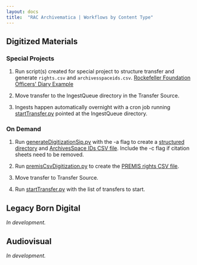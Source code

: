 ```yaml
---
layout: docs
title:  "RAC Archivematica | Workflows by Content Type"
---
```


## Digitized Materials

### Special Projects

1. Run script(s) created for special project to structure transfer and generate `rights.csv` and `archivesspaceids.csv`. [Rockefeller Foundation Officers' Diary Example](https://github.com/RockefellerArchiveCenter/scripts/blob/master/archivematica/generateRfodSip.py)

2. Move transfer to the IngestQueue directory in the Transfer Source.

3. Ingests happen automatically overnight with a cron job running [startTransfer.py](https://github.com/RockefellerArchiveCenter/scripts/blob/master/archivematica/startTransfer.py) pointed at the IngestQueue directory.

### On Demand

1. Run [generateDigitizationSip.py](https://github.com/RockefellerArchiveCenter/scripts/blob/master/archivematica/generateDigitizationSip.py) with the -a flag to create a [structured directory](transferAndSetup#transfer-structure) and [ArchivesSpace IDs CSV file](transferAndSetup#archivesspace-ids-csv). Include the -c flag if citation sheets need to be removed.

2. Run [premisCsvDigitization.py](https://github.com/RockefellerArchiveCenter/scripts/blob/master/archivematica/premisCsvDigitization.py) to create the [PREMIS rights CSV file](transferAndSetup#transfer-structure#premis-csv).

3. Move transfer to Transfer Source.

4. Run [startTransfer.py](https://github.com/RockefellerArchiveCenter/scripts/blob/master/archivematica/startTransfer.py) with the list of transfers to start.

## Legacy Born Digital

*In development.*

## Audiovisual

*In development.*
